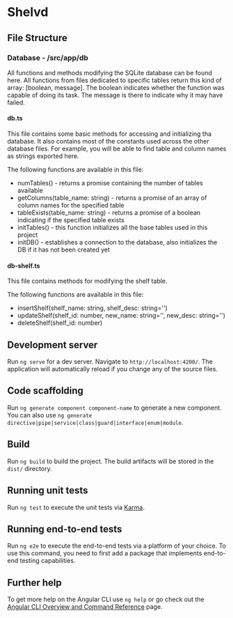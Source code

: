 # Shelvd

## File Structure
### Database - /src/app/db
All functions and methods modifying the SQLite database can be found here.
All functions from files dedicated to specific tables return this
kind of array: [boolean, message]. The boolean indicates whether the function 
was capable of doing its task. The message is there to indicate why it may have
failed.

#### db.ts
This file contains some basic methods for accessing and initializing tha database.
It also contains most of the constants used across the other database files.
For example, you will be able to find table and column names as strings exported here.

The following functions are available in this file:
- numTables() - returns a promise containing the number of tables available
- getColumns(table_name: string) - returns a promise of an array of column names for the specified table
- tableExists(table_name: string) - returns a promise of a boolean indicating if the specified table exists
- initTables() - this function initializes all the base tables used in this project
- initDB() - establishes a connection to the database, also initializes the DB if it has not been created yet

#### db-shelf.ts
This file contains methods for modifying the shelf table.

The following functions are available in this file:
- insertShelf(shelf_name: string, shelf_desc: string='')
- updateShelf(shelf_id: number, new_name: string='', new_desc: string='')
- deleteShelf(shelf_id: number)

## Development server

Run `ng serve` for a dev server. Navigate to `http://localhost:4200/`. The application will automatically reload if you change any of the source files.

## Code scaffolding

Run `ng generate component component-name` to generate a new component. You can also use `ng generate directive|pipe|service|class|guard|interface|enum|module`.

## Build

Run `ng build` to build the project. The build artifacts will be stored in the `dist/` directory.

## Running unit tests

Run `ng test` to execute the unit tests via [Karma](https://karma-runner.github.io).

## Running end-to-end tests

Run `ng e2e` to execute the end-to-end tests via a platform of your choice. To use this command, you need to first add a package that implements end-to-end testing capabilities.

## Further help

To get more help on the Angular CLI use `ng help` or go check out the [Angular CLI Overview and Command Reference](https://angular.dev/tools/cli) page.
